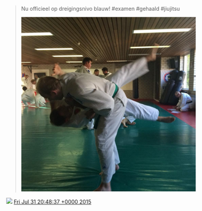 > Nu officieel op dreigingsnivo blauw\! \#examen \#gehaald \#jiujitsu 
> 
> ![](../../media/627219334579011588-CLRUpqkUcAARYEA.jpg)

<img src="../../media/tweet.ico" width="12" /> [Fri Jul 31 20:48:37 +0000 2015](https://twitter.com/DromerDenker/status/627219334579011588)
